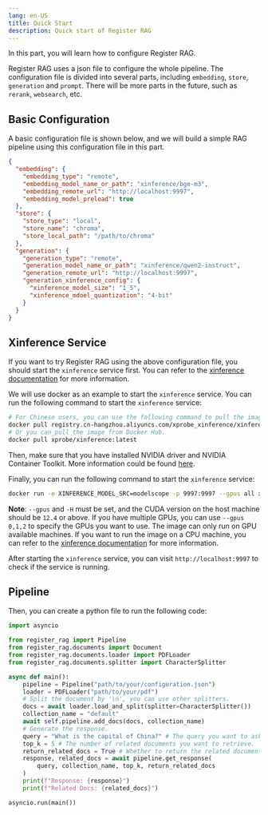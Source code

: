 ```yaml
---
lang: en-US
title: Quick Start
description: Quick start of Register RAG
---
```


In this part, you will learn how to configure Register RAG.

Register RAG uses a json file to configure the whole pipeline. The configuration file is divided into several parts, including `embedding`, `store`, `generation` and `prompt`. There will be more parts in the future, such as `rerank`, `websearch`, etc.

## Basic Configuration

A basic configuration file is shown below, and we will build a simple RAG pipeline using this configuration file in this part.

```json
{
  "embedding": {
    "embedding_type": "remote",
    "embedding_model_name_or_path": "xinference/bge-m3",
    "embedding_remote_url": "http://localhost:9997",
    "embedding_model_preload": true
  },
  "store": {
    "store_type": "local",
    "store_name": "chroma",
    "store_local_path": "/path/to/chroma"
  },
  "generation": {
    "generation_type": "remote",
    "generation_model_name_or_path": "xinference/qwen2-instruct",
    "generation_remote_url": "http://localhost:9997",
    "generation_xinference_config": {
      "xinference_model_size": "1_5",
      "xinference_mdoel_quantization": "4-bit"
    }
  }
}
```

## Xinference Service

If you want to try Register RAG using the above configuration file, you should start the `xinference` service first. You can refer to the [xinference documentation](https://inference.readthedocs.io/en/latest/index.html) for more information.

We will use docker as an example to start the `xinference` service. You can run the following command to start the `xinference` service:

```bash
# For Chinese users, you can use the following command to pull the image from Aliyun.
docker pull registry.cn-hangzhou.aliyuncs.com/xprobe_xinference/xinference:latest
# Or you can pull the image from Docker Hub.
docker pull xprobe/xinference:latest
```

Then, make sure that you have installed NVIDIA driver and  NVIDIA Container Toolkit. More information could be found [here](https://docs.nvidia.com/datacenter/cloud-native/container-toolkit/install-guide.html).

Finally, you can run the following command to start the `xinference` service:

```bash
docker run -e XINFERENCE_MODEL_SRC=modelscope -p 9997:9997 --gpus all xprobe/xinference:latest xinference-local -H 0.0.0.0 --log-level debug
```

**Note**: `--gpus` and `-H` must be set, and the CUDA version on the host machine should be `12.4` or above. If you have multiple GPUs, you can use `--gpus 0,1,2` to specify the GPUs you want to use. The image can only run on GPU available machines. If you want to run the image on a CPU machine, you can refer to the [xinference documentation](https://inference.readthedocs.io/en/latest/getting_started/using_docker_image.html) for more information.

After starting the `xinference` service, you can visit `http://localhost:9997` to check if the service is running.

## Pipeline

Then, you can create a python file to run the following code:

```python
import asyncio

from register_rag import Pipeline
from register_rag.documents import Document
from register_rag.documents.loader import PDFLoader
from register_rag.documents.splitter import CharacterSplitter

async def main():
    pipeline = Pipeline("path/to/your/configuration.json")
    loader = PDFLoader("path/to/your/pdf")
    # Split the document by '\n', you can use other splitters.
    docs = await loader.load_and_split(splitter=CharacterSplitter()) 
    collection_name = "default"
    await self.pipeline.add_docs(docs, collection_name)
    # Generate the response.
    query = "What is the capital of China?" # The query you want to ask.
    top_k = 5 # The number of related documents you want to retrieve.
    return_related_docs = True # Whether to return the related documents.
    response, related_docs = await pipeline.get_response(
        query, collection_name, top_k, return_related_docs
    )
    print(f"Response: {response}")
    print(f"Related Docs: {related_docs}")

asyncio.run(main())
```

